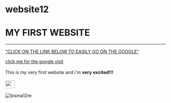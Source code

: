 # website12
<!DOCTYPE html>
<html>
    <head>
<meta charset="utf.8">
<meta name="viewport" content="width=device-width, initial-scale=1">
<title> MY FIRST WEBSITE</title>    
</head>
    <boby>
        <h1>MY FIRST WEBSITE</h1>
        <hr>
        <p><U>"CLICK ON THE LINK BELOW TO EASILY GO ON THE GOOGLE"</U></p>
        <a href="https://www.google.com" target="_blank">click me for the google visit</a>
        <br>
        <br>This is my very first website and i'm <b>very excited!!!</b>
<br>
        <br><img src="![bisma12re](https://github.com/user-attachments/assets/bbbe50a4-ba5d-4e0b-b0d1-5bf48b91093a)" alt="" srcset="" width="30" height="25">
    </boby>
</html>

![bisma12re](https://github.com/user-attachments/assets/b68d2196-5e1c-4087-9303-66e49994cb71)


